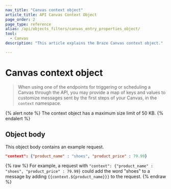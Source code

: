 ```yaml
---
nav_title: "Canvas context object"
article_title: API Canvas Context Object
page_order: 2
page_type: reference
alias: /api/objects_filters/canvas_entry_properties_object/
tool:
  - Canvas
description: "This article explains the Braze Canvas context object."

---
```


# Canvas context object

> When using one of the endpoints for triggering or scheduling a Canvas through the API, you may provide a map of keys and values to customize messages sent by the first steps of your Canvas, in the `context` namespace.

{% alert note %}
The context object has a maximum size limit of 50 KB. 
{% endalert %}

## Object body

This object body contains an example request.

```json
"context": {"product_name" : "shoes", "product_price" : 79.99}
```

{% raw %}
For example, a request with `"context": {"product_name" : "shoes", "product_price" : 79.99}` could add the word "shoes" to a message by adding ```{{context.${product_name}}}``` to the request.
{% endraw %}
